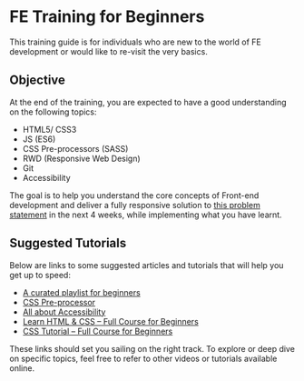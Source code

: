 # FE Training for Beginners
This training guide is for individuals who are new to the world of FE development or would like to re-visit the very basics.

## Objective
At the end of the training, you are expected to have a good understanding on the following topics:

- HTML5/ CSS3
- JS (ES6)
- CSS Pre-processors (SASS)
- RWD (Responsive Web Design)
- Git
- Accessibility

The goal is to help you understand the core concepts of Front-end development and deliver a fully responsive solution to [this problem statement](/beginners/assessment/) in the next 4 weeks, while implementing what you have learnt.

## Suggested Tutorials

Below are links to some suggested articles and tutorials that will help you get up to speed:

- [A curated playlist for beginners](https://app.pluralsight.com/channels/details/6461c813-90c8-4013-afad-f5ebe3745055)
- [CSS Pre-processor](https://www.freecodecamp.org/news/the-beginners-guide-to-sass/) 
- [All about Accessibility](https://www.w3schools.com/accessibility/index.php)
- [Learn HTML & CSS – Full Course for Beginners](https://youtu.be/a_iQb1lnAEQ)
- [CSS Tutorial – Full Course for Beginners](https://youtu.be/OXGznpKZ_sA)

These links should set you sailing on the right track. To explore or deep dive on specific topics, feel free to refer to other videos or tutorials available online.
